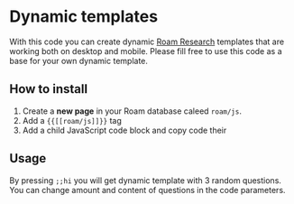 # Dynamic templates
With this code you can create dynamic [Roam Research](https://roamresearch.com/) templates that are working both on desktop and mobile. 
Please fill free to use this code as a base for your own dynamic template.

## How to install
1. Create a **new page** in your Roam database caleed `roam/js`.
2. Add a `{{[[roam/js]]}}` tag
3. Add a child JavaScript code block and copy code their

## Usage
By pressing `;;hi` you will get dynamic template with 3 random questions.
You can change amount and content of questions in the code parameters.
